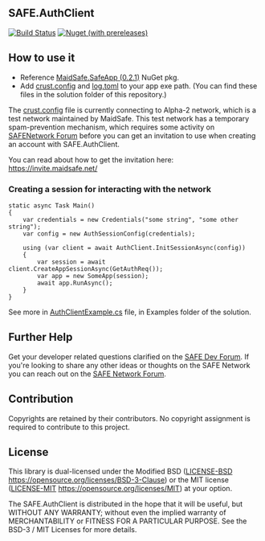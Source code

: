 ## SAFE.AuthClient

[![Build Status](https://dev.azure.com/oetyng/SAFE/_apis/build/status/oetyng.SAFE.AuthClient?branchName=dev-v.0.1.0-alpha.2)](https://dev.azure.com/oetyng/SAFE/_build/latest?definitionId=8&branchName=dev-v.0.1.0-alpha.2) [![Nuget (with prereleases)](https://img.shields.io/nuget/vpre/SAFE.AuthClient.svg)](https://www.nuget.org/packages/SAFE.AuthClient)

## How to use it

- Reference [MaidSafe.SafeApp (0.2.1)](https://www.nuget.org/packages/MaidSafe.SafeApp/) NuGet pkg.
- Add [crust.config](https://github.com/oetyng/SAFE.AuthClient/blob/master/SAFE.AuthClient/crust.config) and [log.toml](https://github.com/oetyng/SAFE.AuthClient/blob/master/SAFE.AuthClient/log.toml) to your app exe path.
(You can find these files in the solution folder of this repository.)

The [crust.config](https://github.com/oetyng/SAFE.AuthClient/blob/master/SAFE.AuthClient/crust.config) file is currently connecting to Alpha-2 network, which is a test network maintained by MaidSafe.
This test network has a temporary spam-prevention mechanism, which requires some activity 
on [SAFENetwork Forum](https://safenetforum.org) before you can get an invitation to use when creating an account with SAFE.AuthClient.

You can read about how to get the invitation here: https://invite.maidsafe.net/

### Creating a session for interacting with the network

    static async Task Main()
    {
        var credentials = new Credentials("some string", "some other string");
        var config = new AuthSessionConfig(credentials);

        using (var client = await AuthClient.InitSessionAsync(config))
        {
            var session = await client.CreateAppSessionAsync(GetAuthReq());
            var app = new SomeApp(session);
            await app.RunAsync();
        }
    }

See more in [AuthClientExample.cs](https://github.com/oetyng/SAFE.AuthClient/blob/master/SAFE.AuthClient/Examples/AuthClientExample.cs) file, in Examples folder of the solution.

## Further Help

Get your developer related questions clarified on the [SAFE Dev Forum](https://forum.safedev.org/). If you're looking to share any other ideas or thoughts on the SAFE Network you can reach out on the [SAFE Network Forum](https://safenetforum.org/).


## Contribution

Copyrights are retained by their contributors. No copyright assignment is required to contribute to this project.


## License

This library is dual-licensed under the Modified BSD ([LICENSE-BSD](LICENSE-BSD) https://opensource.org/licenses/BSD-3-Clause) or the MIT license ([LICENSE-MIT](LICENSE-MIT) https://opensource.org/licenses/MIT) at your option.

The SAFE.AuthClient is distributed in the hope that it will be useful, but WITHOUT ANY WARRANTY; without even the implied warranty of MERCHANTABILITY or FITNESS FOR A PARTICULAR PURPOSE. See the BSD-3 / MIT Licenses for more details.